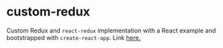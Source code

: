 # custom-redux

Custom Redux and `react-redux` implementation with a React example and bootstrapped with `create-react-app`. Link [here.](https://l0rdcafe.github.io/custom-redux)